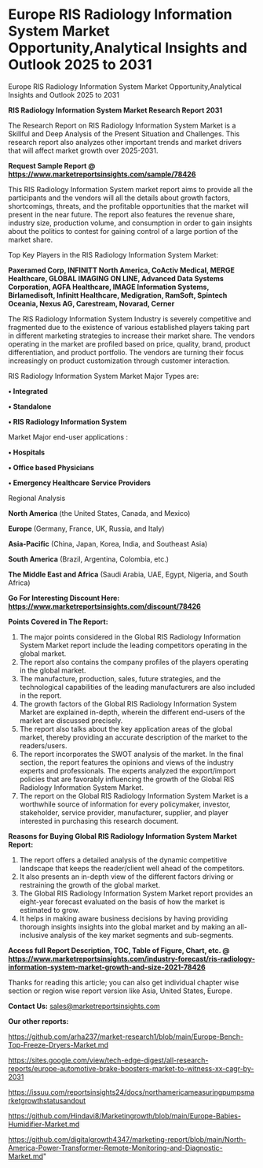 # Europe RIS Radiology Information System Market Opportunity,Analytical Insights and Outlook 2025 to 2031
 Europe RIS Radiology Information System Market Opportunity,Analytical Insights and Outlook 2025 to 2031

<strong>RIS Radiology Information System Market Research Report 2031</strong>

The Research Report on RIS Radiology Information System Market is a Skillful and Deep Analysis of the Present Situation and Challenges. This research report also analyzes other important trends and market drivers that will affect market growth over 2025-2031.

<strong>Request Sample Report @ <a href=https://www.marketreportsinsights.com/sample/78426>https://www.marketreportsinsights.com/sample/78426</a></strong>

This RIS Radiology Information System market report aims to provide all the participants and the vendors will all the details about growth factors, shortcomings, threats, and the profitable opportunities that the market will present in the near future. The report also features the revenue share, industry size, production volume, and consumption in order to gain insights about the politics to contest for gaining control of a large portion of the market share.

Top Key Players in the RIS Radiology Information System Market:

<strong>Paxeramed Corp, INFINITT North America, CoActiv Medical, MERGE Healthcare, GLOBAL IMAGING ON LINE, Advanced Data Systems Corporation, AGFA Healthcare, IMAGE Information Systems, Birlamedisoft, Infinitt Healthcare, Medigration, RamSoft, Spintech Oceania, Nexus AG, Carestream, Novarad, Cerner</strong>

The RIS Radiology Information System Industry is severely competitive and fragmented due to the existence of various established players taking part in different marketing strategies to increase their market share. The vendors operating in the market are profiled based on price, quality, brand, product differentiation, and product portfolio. The vendors are turning their focus increasingly on product customization through customer interaction.

RIS Radiology Information System Market Major Types are:

<strong>• Integrated

• Standalone

• RIS Radiology Information System</strong>

Market Major end-user applications :

<strong>• Hospitals

• Office based Physicians

• Emergency Healthcare Service Providers</strong>

Regional Analysis

</u><strong><b>North America</b></strong> (the United States, Canada, and Mexico)

<strong><b>Europe </b></strong>(Germany, France, UK, Russia, and Italy)

<strong><b>Asia-Pacific</b></strong> (China, Japan, Korea, India, and Southeast Asia)

<strong><b>South America</b></strong> (Brazil, Argentina, Colombia, etc.)

<strong><b>The Middle East and Africa</b></strong> (Saudi Arabia, UAE, Egypt, Nigeria, and South Africa)

<strong>Go For Interesting Discount Here: <a href=https://www.marketreportsinsights.com/discount/78426>https://www.marketreportsinsights.com/discount/78426</a></strong>

<strong>Points Covered in The Report:</strong>
<ol>
  <li>The major points considered in the Global RIS Radiology Information System Market report include the leading competitors operating in the global market.</li>
  <li>The report also contains the company profiles of the players operating in the global market.</li>
  <li>The manufacture, production, sales, future strategies, and the technological capabilities of the leading manufacturers are also included in the report.</li>
  <li>The growth factors of the Global RIS Radiology Information System Market are explained in-depth, wherein the different end-users of the market are discussed precisely.</li>
  <li>The report also talks about the key application areas of the global market, thereby providing an accurate description of the market to the readers/users.</li>
  <li>The report incorporates the SWOT analysis of the market. In the final section, the report features the opinions and views of the industry experts and professionals. The experts analyzed the export/import policies that are favorably influencing the growth of the Global RIS Radiology Information System Market.</li>
  <li>The report on the Global RIS Radiology Information System Market is a worthwhile source of information for every policymaker, investor, stakeholder, service provider, manufacturer, supplier, and player interested in purchasing this research document.</li>
</ol>
<strong>Reasons for Buying Global RIS Radiology Information System Market Report:</strong>

<ol>
  <li>The report offers a detailed analysis of the dynamic competitive landscape that keeps the reader/client well ahead of the competitors.</li>
  <li>It also presents an in-depth view of the different factors driving or restraining the growth of the global market.</li>
  <li>The Global RIS Radiology Information System Market report provides an eight-year forecast evaluated on the basis of how the market is estimated to grow.</li>
  <li>It helps in making aware business decisions by having providing thorough insights insights into the global market and by making an all-inclusive analysis of the key market segments and sub-segments.</li>
</ol>
<strong>Access full Report Description, TOC, Table of Figure, Chart, etc. @ <a href=https://www.marketreportsinsights.com/industry-forecast/ris-radiology-information-system-market-growth-and-size-2021-78426>https://www.marketreportsinsights.com/industry-forecast/ris-radiology-information-system-market-growth-and-size-2021-78426</a></strong>


Thanks for reading this article; you can also get individual chapter wise section or region wise report version like Asia, United States, Europe.

<strong>Contact Us:</strong>
sales@marketreportsinsights.com

<strong>Our other reports:</strong>

<a href=https://github.com/arha237/market-research1/blob/main/Europe-Bench-Top-Freeze-Dryers-Market.md>https://github.com/arha237/market-research1/blob/main/Europe-Bench-Top-Freeze-Dryers-Market.md</a>

<a href=https://sites.google.com/view/tech-edge-digest/all-research-reports/europe-automotive-brake-boosters-market-to-witness-xx-cagr-by-2031>https://sites.google.com/view/tech-edge-digest/all-research-reports/europe-automotive-brake-boosters-market-to-witness-xx-cagr-by-2031</a>

<a href=https://issuu.com/reportsinsights24/docs/northamericameasuringpumpsmarketgrowthstatusandout>https://issuu.com/reportsinsights24/docs/northamericameasuringpumpsmarketgrowthstatusandout</a>

<a href=https://github.com/Hindavi8/Marketingrowth/blob/main/Europe-Babies-Humidifier-Market.md>https://github.com/Hindavi8/Marketingrowth/blob/main/Europe-Babies-Humidifier-Market.md</a>

<a href=https://github.com/digitalgrowth4347/marketing-report/blob/main/North-America-Power-Transformer-Remote-Monitoring-and-Diagnostic-Market.md>https://github.com/digitalgrowth4347/marketing-report/blob/main/North-America-Power-Transformer-Remote-Monitoring-and-Diagnostic-Market.md</a>"
